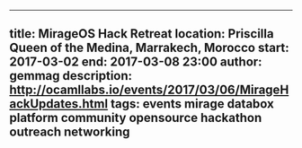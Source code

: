 ---
title: MirageOS Hack Retreat
location: Priscilla Queen of the Medina, Marrakech, Morocco
start: 2017-03-02
end: 2017-03-08 23:00
author: gemmag
description: http://ocamllabs.io/events/2017/03/06/MirageHackUpdates.html
tags: events mirage databox platform community opensource hackathon outreach networking
--
